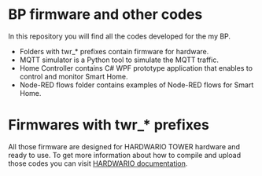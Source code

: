 # BP firmware and other codes

In this repository you will find all the codes developed for the my BP.

- Folders with twr_* prefixes contain firmware for hardware.
- MQTT simulator is a Python tool to simulate the MQTT traffic.
- Home Controller contains C# WPF prototype application that enables to control and monitor Smart Home.
- Node-RED flows folder contains examples of Node-RED flows for Smart Home.

# Firmwares with twr_* prefixes

All those firmware are designed for HARDWARIO TOWER hardware and ready to use. 
To get more information about how to compile and upload those codes you can visit [HARDWARIO documentation](https://tower.hardwario.com/en/latest/firmware/firmware-quick-start/).


